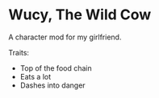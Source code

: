 # Wucy, The Wild Cow
A character mod for my girlfriend.

Traits:
- Top of the food chain
- Eats a lot
- Dashes into danger
